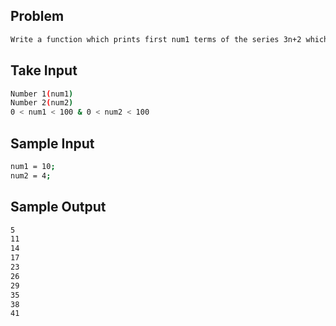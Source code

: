 ## Problem

```bash
Write a function which prints first num1 terms of the series 3n+2 which are not multiples of num2. 
```

## Take Input
```bash
Number 1(num1)
Number 2(num2) 
0 < num1 < 100 & 0 < num2 < 100  
```

## Sample Input

```bash 
num1 = 10;
num2 = 4;
```
## Sample Output

```bash
5
11
14
17
23
26
29
35
38
41
```
